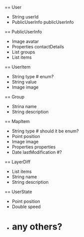 == User
+ String userId
+ PublicUserInfo publicUserInfo

== PublicUserInfo
+ Image avatar
+ Properties contactDetails
+ List<Group> groups
+ List<UserItem> items

== UserItem
+ String type # enum?
+ String value
+ Image image

== Group
+ Strina name
+ String description

== MapItem
+ String type # should it be enum?
+ Point position
+ Image image
+ Properties properties
+ Date lastModification #? 

== LayerDiff
+ List<Item> items
+ String name
+ String description

== UserState
+ Point position
+ Double speed
+ # any others?

